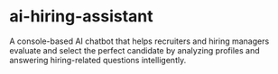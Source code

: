 # ai-hiring-assistant
A console-based AI chatbot that helps recruiters and hiring managers evaluate and select the perfect candidate by analyzing profiles and answering hiring-related questions intelligently.
